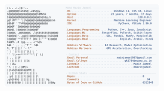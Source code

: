 <picture>
  <source srcset="https://raw.githubusercontent.com/mmazinjameel/mmazinjameel/main/dark_mode.svg?v=1750587012" media="(prefers-color-scheme: dark)">
  <img src="https://raw.githubusercontent.com/mmazinjameel/mmazinjameel/main/light_mode.svg?v=1750587012">
</picture>
